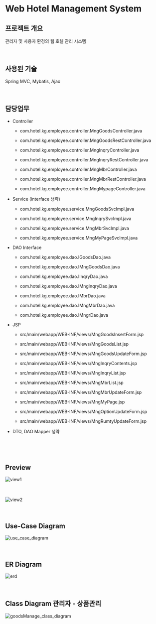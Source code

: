 # Web Hotel Management System
## 프로젝트 개요
관리자 및 사용자 환경의 웹 호텔 관리 시스템
<br/><br/><br/>

## 사용된 기술
Spring MVC, Mybatis, Ajax
<br/><br/><br/>

## 담당업무
* Controller

  * com.hotel.kg.employee.controller.MngGoodsController.java

  * com.hotel.kg.employee.controller.MngGoodsRestController.java
 
  * com.hotel.kg.employee.controller.MngInqryController.java

  * com.hotel.kg.employee.controller.MngInqryRestController.java
  
  * com.hotel.kg.employee.controller.MngMbrController.java
  
  * com.hotel.kg.employee.controller.MngMbrRestController.java
  
  * com.hotel.kg.employee.controller.MngMypageController.java
  
* Service (interface 생략)
  * com.hotel.kg.employee.service.MngGoodsSvcImpl.java
 
  * com.hotel.kg.employee.service.MngInqrySvcImpl.java
  
  * com.hotel.kg.employee.service.MngMbrSvcImpl.java
  
  * com.hotel.kg.employee.service.MngMyPageSvcImpl.java
  
* DAO Interface
  * com.hotel.kg.employee.dao.IGoodsDao.java
  
  * com.hotel.kg.employee.dao.IMngGoodsDao.java
  
  * com.hotel.kg.employee.dao.IInqryDao.java
  
  * com.hotel.kg.employee.dao.IMngInqryDao.java
  
  * com.hotel.kg.employee.dao.IMbrDao.java
  
  * com.hotel.kg.employee.dao.IMngMbrDao.java
  
  * com.hotel.kg.employee.dao.IMngrDao.java
  
* JSP
  * src/main/webapp/WEB-INF/views/MngGoodsInsertForm.jsp
  
  * src/main/webapp/WEB-INF/views/MngGoodsList.jsp
  
  * src/main/webapp/WEB-INF/views/MngGoodsUpdateForm.jsp
  
  * src/main/webapp/WEB-INF/views/MngInqryContents.jsp
  
  * src/main/webapp/WEB-INF/views/MngInqryList.jsp
  
  * src/main/webapp/WEB-INF/views/MngMbrList.jsp
  
  * src/main/webapp/WEB-INF/views/MngMbrUpdateForm.jsp
  
  * src/main/webapp/WEB-INF/views/MngMyPage.jsp
  
  * src/main/webapp/WEB-INF/views/MngOptionUpdateForm.jsp
  
  * src/main/webapp/WEB-INF/views/MngRumtyUpdateForm.jsp
  
* DTO, DAO Mapper 생략  

<br/><br/><br/>  
  
## Preview
![view1](https://user-images.githubusercontent.com/61999234/78984554-84e70c00-7b61-11ea-980d-d6f6839ea5d7.jpg)
<br/><br/><br/>

![view2](https://user-images.githubusercontent.com/61999234/78984557-86b0cf80-7b61-11ea-91b4-a32117b243e0.jpg)
<br/><br/><br/>

## Use-Case Diagram
![use_case_diagram](https://user-images.githubusercontent.com/61999234/78984565-8a445680-7b61-11ea-9a10-218bcbc3b4d4.jpg)
<br/><br/><br/>

## ER Diagram
![erd](https://user-images.githubusercontent.com/61999234/78984562-887a9300-7b61-11ea-8e6d-c603298b376c.jpg)
<br/><br/><br/>

## Class Diagram 관리자 - 상품관리
![goodsManage_class_diagram](https://user-images.githubusercontent.com/61999234/78984570-8d3f4700-7b61-11ea-885a-dc29222ef399.jpg)
<br/><br/><br/>





